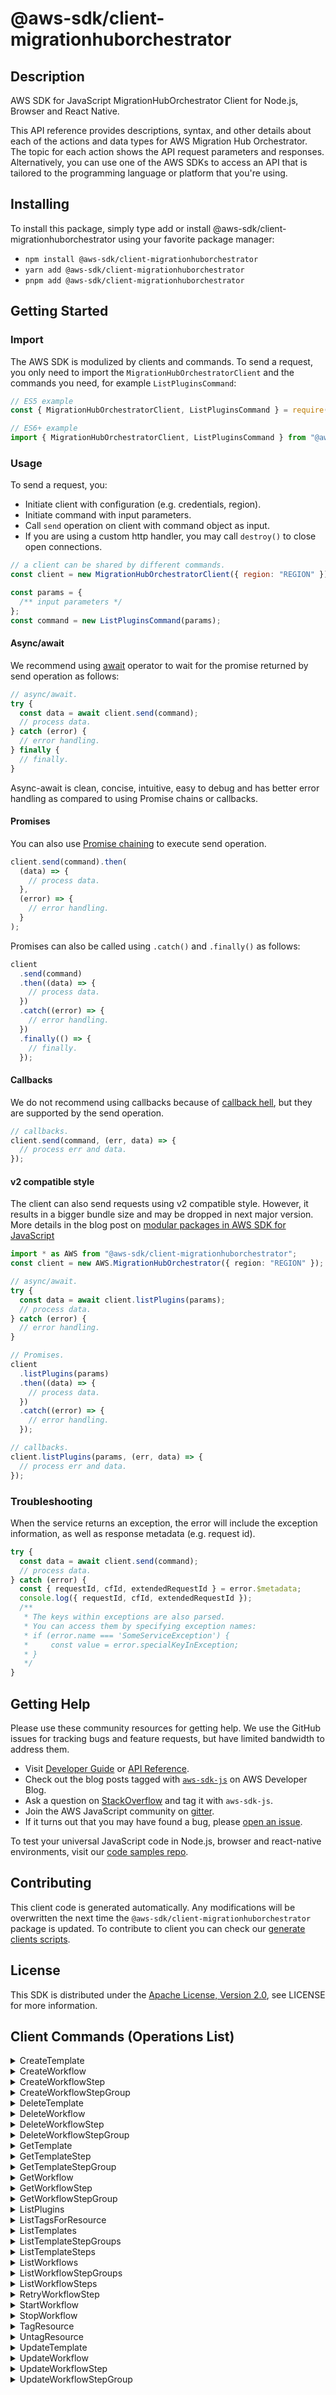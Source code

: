 <!-- generated file, do not edit directly -->

# @aws-sdk/client-migrationhuborchestrator

## Description

AWS SDK for JavaScript MigrationHubOrchestrator Client for Node.js, Browser and React Native.

<p>This API reference provides descriptions, syntax, and other details about each of the
actions and data types for AWS Migration Hub Orchestrator. The topic for each action shows the API
request parameters and responses. Alternatively, you can use one of the AWS SDKs to
access an API that is tailored to the programming language or platform that you're
using.</p>

## Installing

To install this package, simply type add or install @aws-sdk/client-migrationhuborchestrator
using your favorite package manager:

- `npm install @aws-sdk/client-migrationhuborchestrator`
- `yarn add @aws-sdk/client-migrationhuborchestrator`
- `pnpm add @aws-sdk/client-migrationhuborchestrator`

## Getting Started

### Import

The AWS SDK is modulized by clients and commands.
To send a request, you only need to import the `MigrationHubOrchestratorClient` and
the commands you need, for example `ListPluginsCommand`:

```js
// ES5 example
const { MigrationHubOrchestratorClient, ListPluginsCommand } = require("@aws-sdk/client-migrationhuborchestrator");
```

```ts
// ES6+ example
import { MigrationHubOrchestratorClient, ListPluginsCommand } from "@aws-sdk/client-migrationhuborchestrator";
```

### Usage

To send a request, you:

- Initiate client with configuration (e.g. credentials, region).
- Initiate command with input parameters.
- Call `send` operation on client with command object as input.
- If you are using a custom http handler, you may call `destroy()` to close open connections.

```js
// a client can be shared by different commands.
const client = new MigrationHubOrchestratorClient({ region: "REGION" });

const params = {
  /** input parameters */
};
const command = new ListPluginsCommand(params);
```

#### Async/await

We recommend using [await](https://developer.mozilla.org/en-US/docs/Web/JavaScript/Reference/Operators/await)
operator to wait for the promise returned by send operation as follows:

```js
// async/await.
try {
  const data = await client.send(command);
  // process data.
} catch (error) {
  // error handling.
} finally {
  // finally.
}
```

Async-await is clean, concise, intuitive, easy to debug and has better error handling
as compared to using Promise chains or callbacks.

#### Promises

You can also use [Promise chaining](https://developer.mozilla.org/en-US/docs/Web/JavaScript/Guide/Using_promises#chaining)
to execute send operation.

```js
client.send(command).then(
  (data) => {
    // process data.
  },
  (error) => {
    // error handling.
  }
);
```

Promises can also be called using `.catch()` and `.finally()` as follows:

```js
client
  .send(command)
  .then((data) => {
    // process data.
  })
  .catch((error) => {
    // error handling.
  })
  .finally(() => {
    // finally.
  });
```

#### Callbacks

We do not recommend using callbacks because of [callback hell](http://callbackhell.com/),
but they are supported by the send operation.

```js
// callbacks.
client.send(command, (err, data) => {
  // process err and data.
});
```

#### v2 compatible style

The client can also send requests using v2 compatible style.
However, it results in a bigger bundle size and may be dropped in next major version. More details in the blog post
on [modular packages in AWS SDK for JavaScript](https://aws.amazon.com/blogs/developer/modular-packages-in-aws-sdk-for-javascript/)

```ts
import * as AWS from "@aws-sdk/client-migrationhuborchestrator";
const client = new AWS.MigrationHubOrchestrator({ region: "REGION" });

// async/await.
try {
  const data = await client.listPlugins(params);
  // process data.
} catch (error) {
  // error handling.
}

// Promises.
client
  .listPlugins(params)
  .then((data) => {
    // process data.
  })
  .catch((error) => {
    // error handling.
  });

// callbacks.
client.listPlugins(params, (err, data) => {
  // process err and data.
});
```

### Troubleshooting

When the service returns an exception, the error will include the exception information,
as well as response metadata (e.g. request id).

```js
try {
  const data = await client.send(command);
  // process data.
} catch (error) {
  const { requestId, cfId, extendedRequestId } = error.$metadata;
  console.log({ requestId, cfId, extendedRequestId });
  /**
   * The keys within exceptions are also parsed.
   * You can access them by specifying exception names:
   * if (error.name === 'SomeServiceException') {
   *     const value = error.specialKeyInException;
   * }
   */
}
```

## Getting Help

Please use these community resources for getting help.
We use the GitHub issues for tracking bugs and feature requests, but have limited bandwidth to address them.

- Visit [Developer Guide](https://docs.aws.amazon.com/sdk-for-javascript/v3/developer-guide/welcome.html)
  or [API Reference](https://docs.aws.amazon.com/AWSJavaScriptSDK/v3/latest/index.html).
- Check out the blog posts tagged with [`aws-sdk-js`](https://aws.amazon.com/blogs/developer/tag/aws-sdk-js/)
  on AWS Developer Blog.
- Ask a question on [StackOverflow](https://stackoverflow.com/questions/tagged/aws-sdk-js) and tag it with `aws-sdk-js`.
- Join the AWS JavaScript community on [gitter](https://gitter.im/aws/aws-sdk-js-v3).
- If it turns out that you may have found a bug, please [open an issue](https://github.com/aws/aws-sdk-js-v3/issues/new/choose).

To test your universal JavaScript code in Node.js, browser and react-native environments,
visit our [code samples repo](https://github.com/aws-samples/aws-sdk-js-tests).

## Contributing

This client code is generated automatically. Any modifications will be overwritten the next time the `@aws-sdk/client-migrationhuborchestrator` package is updated.
To contribute to client you can check our [generate clients scripts](https://github.com/aws/aws-sdk-js-v3/tree/main/scripts/generate-clients).

## License

This SDK is distributed under the
[Apache License, Version 2.0](http://www.apache.org/licenses/LICENSE-2.0),
see LICENSE for more information.

## Client Commands (Operations List)

<details>
<summary>
CreateTemplate
</summary>

[Command API Reference](https://docs.aws.amazon.com/AWSJavaScriptSDK/v3/latest/client/migrationhuborchestrator/command/CreateTemplateCommand/) / [Input](https://docs.aws.amazon.com/AWSJavaScriptSDK/v3/latest/Package/-aws-sdk-client-migrationhuborchestrator/Interface/CreateTemplateCommandInput/) / [Output](https://docs.aws.amazon.com/AWSJavaScriptSDK/v3/latest/Package/-aws-sdk-client-migrationhuborchestrator/Interface/CreateTemplateCommandOutput/)

</details>
<details>
<summary>
CreateWorkflow
</summary>

[Command API Reference](https://docs.aws.amazon.com/AWSJavaScriptSDK/v3/latest/client/migrationhuborchestrator/command/CreateWorkflowCommand/) / [Input](https://docs.aws.amazon.com/AWSJavaScriptSDK/v3/latest/Package/-aws-sdk-client-migrationhuborchestrator/Interface/CreateWorkflowCommandInput/) / [Output](https://docs.aws.amazon.com/AWSJavaScriptSDK/v3/latest/Package/-aws-sdk-client-migrationhuborchestrator/Interface/CreateWorkflowCommandOutput/)

</details>
<details>
<summary>
CreateWorkflowStep
</summary>

[Command API Reference](https://docs.aws.amazon.com/AWSJavaScriptSDK/v3/latest/client/migrationhuborchestrator/command/CreateWorkflowStepCommand/) / [Input](https://docs.aws.amazon.com/AWSJavaScriptSDK/v3/latest/Package/-aws-sdk-client-migrationhuborchestrator/Interface/CreateWorkflowStepCommandInput/) / [Output](https://docs.aws.amazon.com/AWSJavaScriptSDK/v3/latest/Package/-aws-sdk-client-migrationhuborchestrator/Interface/CreateWorkflowStepCommandOutput/)

</details>
<details>
<summary>
CreateWorkflowStepGroup
</summary>

[Command API Reference](https://docs.aws.amazon.com/AWSJavaScriptSDK/v3/latest/client/migrationhuborchestrator/command/CreateWorkflowStepGroupCommand/) / [Input](https://docs.aws.amazon.com/AWSJavaScriptSDK/v3/latest/Package/-aws-sdk-client-migrationhuborchestrator/Interface/CreateWorkflowStepGroupCommandInput/) / [Output](https://docs.aws.amazon.com/AWSJavaScriptSDK/v3/latest/Package/-aws-sdk-client-migrationhuborchestrator/Interface/CreateWorkflowStepGroupCommandOutput/)

</details>
<details>
<summary>
DeleteTemplate
</summary>

[Command API Reference](https://docs.aws.amazon.com/AWSJavaScriptSDK/v3/latest/client/migrationhuborchestrator/command/DeleteTemplateCommand/) / [Input](https://docs.aws.amazon.com/AWSJavaScriptSDK/v3/latest/Package/-aws-sdk-client-migrationhuborchestrator/Interface/DeleteTemplateCommandInput/) / [Output](https://docs.aws.amazon.com/AWSJavaScriptSDK/v3/latest/Package/-aws-sdk-client-migrationhuborchestrator/Interface/DeleteTemplateCommandOutput/)

</details>
<details>
<summary>
DeleteWorkflow
</summary>

[Command API Reference](https://docs.aws.amazon.com/AWSJavaScriptSDK/v3/latest/client/migrationhuborchestrator/command/DeleteWorkflowCommand/) / [Input](https://docs.aws.amazon.com/AWSJavaScriptSDK/v3/latest/Package/-aws-sdk-client-migrationhuborchestrator/Interface/DeleteWorkflowCommandInput/) / [Output](https://docs.aws.amazon.com/AWSJavaScriptSDK/v3/latest/Package/-aws-sdk-client-migrationhuborchestrator/Interface/DeleteWorkflowCommandOutput/)

</details>
<details>
<summary>
DeleteWorkflowStep
</summary>

[Command API Reference](https://docs.aws.amazon.com/AWSJavaScriptSDK/v3/latest/client/migrationhuborchestrator/command/DeleteWorkflowStepCommand/) / [Input](https://docs.aws.amazon.com/AWSJavaScriptSDK/v3/latest/Package/-aws-sdk-client-migrationhuborchestrator/Interface/DeleteWorkflowStepCommandInput/) / [Output](https://docs.aws.amazon.com/AWSJavaScriptSDK/v3/latest/Package/-aws-sdk-client-migrationhuborchestrator/Interface/DeleteWorkflowStepCommandOutput/)

</details>
<details>
<summary>
DeleteWorkflowStepGroup
</summary>

[Command API Reference](https://docs.aws.amazon.com/AWSJavaScriptSDK/v3/latest/client/migrationhuborchestrator/command/DeleteWorkflowStepGroupCommand/) / [Input](https://docs.aws.amazon.com/AWSJavaScriptSDK/v3/latest/Package/-aws-sdk-client-migrationhuborchestrator/Interface/DeleteWorkflowStepGroupCommandInput/) / [Output](https://docs.aws.amazon.com/AWSJavaScriptSDK/v3/latest/Package/-aws-sdk-client-migrationhuborchestrator/Interface/DeleteWorkflowStepGroupCommandOutput/)

</details>
<details>
<summary>
GetTemplate
</summary>

[Command API Reference](https://docs.aws.amazon.com/AWSJavaScriptSDK/v3/latest/client/migrationhuborchestrator/command/GetTemplateCommand/) / [Input](https://docs.aws.amazon.com/AWSJavaScriptSDK/v3/latest/Package/-aws-sdk-client-migrationhuborchestrator/Interface/GetTemplateCommandInput/) / [Output](https://docs.aws.amazon.com/AWSJavaScriptSDK/v3/latest/Package/-aws-sdk-client-migrationhuborchestrator/Interface/GetTemplateCommandOutput/)

</details>
<details>
<summary>
GetTemplateStep
</summary>

[Command API Reference](https://docs.aws.amazon.com/AWSJavaScriptSDK/v3/latest/client/migrationhuborchestrator/command/GetTemplateStepCommand/) / [Input](https://docs.aws.amazon.com/AWSJavaScriptSDK/v3/latest/Package/-aws-sdk-client-migrationhuborchestrator/Interface/GetTemplateStepCommandInput/) / [Output](https://docs.aws.amazon.com/AWSJavaScriptSDK/v3/latest/Package/-aws-sdk-client-migrationhuborchestrator/Interface/GetTemplateStepCommandOutput/)

</details>
<details>
<summary>
GetTemplateStepGroup
</summary>

[Command API Reference](https://docs.aws.amazon.com/AWSJavaScriptSDK/v3/latest/client/migrationhuborchestrator/command/GetTemplateStepGroupCommand/) / [Input](https://docs.aws.amazon.com/AWSJavaScriptSDK/v3/latest/Package/-aws-sdk-client-migrationhuborchestrator/Interface/GetTemplateStepGroupCommandInput/) / [Output](https://docs.aws.amazon.com/AWSJavaScriptSDK/v3/latest/Package/-aws-sdk-client-migrationhuborchestrator/Interface/GetTemplateStepGroupCommandOutput/)

</details>
<details>
<summary>
GetWorkflow
</summary>

[Command API Reference](https://docs.aws.amazon.com/AWSJavaScriptSDK/v3/latest/client/migrationhuborchestrator/command/GetWorkflowCommand/) / [Input](https://docs.aws.amazon.com/AWSJavaScriptSDK/v3/latest/Package/-aws-sdk-client-migrationhuborchestrator/Interface/GetWorkflowCommandInput/) / [Output](https://docs.aws.amazon.com/AWSJavaScriptSDK/v3/latest/Package/-aws-sdk-client-migrationhuborchestrator/Interface/GetWorkflowCommandOutput/)

</details>
<details>
<summary>
GetWorkflowStep
</summary>

[Command API Reference](https://docs.aws.amazon.com/AWSJavaScriptSDK/v3/latest/client/migrationhuborchestrator/command/GetWorkflowStepCommand/) / [Input](https://docs.aws.amazon.com/AWSJavaScriptSDK/v3/latest/Package/-aws-sdk-client-migrationhuborchestrator/Interface/GetWorkflowStepCommandInput/) / [Output](https://docs.aws.amazon.com/AWSJavaScriptSDK/v3/latest/Package/-aws-sdk-client-migrationhuborchestrator/Interface/GetWorkflowStepCommandOutput/)

</details>
<details>
<summary>
GetWorkflowStepGroup
</summary>

[Command API Reference](https://docs.aws.amazon.com/AWSJavaScriptSDK/v3/latest/client/migrationhuborchestrator/command/GetWorkflowStepGroupCommand/) / [Input](https://docs.aws.amazon.com/AWSJavaScriptSDK/v3/latest/Package/-aws-sdk-client-migrationhuborchestrator/Interface/GetWorkflowStepGroupCommandInput/) / [Output](https://docs.aws.amazon.com/AWSJavaScriptSDK/v3/latest/Package/-aws-sdk-client-migrationhuborchestrator/Interface/GetWorkflowStepGroupCommandOutput/)

</details>
<details>
<summary>
ListPlugins
</summary>

[Command API Reference](https://docs.aws.amazon.com/AWSJavaScriptSDK/v3/latest/client/migrationhuborchestrator/command/ListPluginsCommand/) / [Input](https://docs.aws.amazon.com/AWSJavaScriptSDK/v3/latest/Package/-aws-sdk-client-migrationhuborchestrator/Interface/ListPluginsCommandInput/) / [Output](https://docs.aws.amazon.com/AWSJavaScriptSDK/v3/latest/Package/-aws-sdk-client-migrationhuborchestrator/Interface/ListPluginsCommandOutput/)

</details>
<details>
<summary>
ListTagsForResource
</summary>

[Command API Reference](https://docs.aws.amazon.com/AWSJavaScriptSDK/v3/latest/client/migrationhuborchestrator/command/ListTagsForResourceCommand/) / [Input](https://docs.aws.amazon.com/AWSJavaScriptSDK/v3/latest/Package/-aws-sdk-client-migrationhuborchestrator/Interface/ListTagsForResourceCommandInput/) / [Output](https://docs.aws.amazon.com/AWSJavaScriptSDK/v3/latest/Package/-aws-sdk-client-migrationhuborchestrator/Interface/ListTagsForResourceCommandOutput/)

</details>
<details>
<summary>
ListTemplates
</summary>

[Command API Reference](https://docs.aws.amazon.com/AWSJavaScriptSDK/v3/latest/client/migrationhuborchestrator/command/ListTemplatesCommand/) / [Input](https://docs.aws.amazon.com/AWSJavaScriptSDK/v3/latest/Package/-aws-sdk-client-migrationhuborchestrator/Interface/ListTemplatesCommandInput/) / [Output](https://docs.aws.amazon.com/AWSJavaScriptSDK/v3/latest/Package/-aws-sdk-client-migrationhuborchestrator/Interface/ListTemplatesCommandOutput/)

</details>
<details>
<summary>
ListTemplateStepGroups
</summary>

[Command API Reference](https://docs.aws.amazon.com/AWSJavaScriptSDK/v3/latest/client/migrationhuborchestrator/command/ListTemplateStepGroupsCommand/) / [Input](https://docs.aws.amazon.com/AWSJavaScriptSDK/v3/latest/Package/-aws-sdk-client-migrationhuborchestrator/Interface/ListTemplateStepGroupsCommandInput/) / [Output](https://docs.aws.amazon.com/AWSJavaScriptSDK/v3/latest/Package/-aws-sdk-client-migrationhuborchestrator/Interface/ListTemplateStepGroupsCommandOutput/)

</details>
<details>
<summary>
ListTemplateSteps
</summary>

[Command API Reference](https://docs.aws.amazon.com/AWSJavaScriptSDK/v3/latest/client/migrationhuborchestrator/command/ListTemplateStepsCommand/) / [Input](https://docs.aws.amazon.com/AWSJavaScriptSDK/v3/latest/Package/-aws-sdk-client-migrationhuborchestrator/Interface/ListTemplateStepsCommandInput/) / [Output](https://docs.aws.amazon.com/AWSJavaScriptSDK/v3/latest/Package/-aws-sdk-client-migrationhuborchestrator/Interface/ListTemplateStepsCommandOutput/)

</details>
<details>
<summary>
ListWorkflows
</summary>

[Command API Reference](https://docs.aws.amazon.com/AWSJavaScriptSDK/v3/latest/client/migrationhuborchestrator/command/ListWorkflowsCommand/) / [Input](https://docs.aws.amazon.com/AWSJavaScriptSDK/v3/latest/Package/-aws-sdk-client-migrationhuborchestrator/Interface/ListWorkflowsCommandInput/) / [Output](https://docs.aws.amazon.com/AWSJavaScriptSDK/v3/latest/Package/-aws-sdk-client-migrationhuborchestrator/Interface/ListWorkflowsCommandOutput/)

</details>
<details>
<summary>
ListWorkflowStepGroups
</summary>

[Command API Reference](https://docs.aws.amazon.com/AWSJavaScriptSDK/v3/latest/client/migrationhuborchestrator/command/ListWorkflowStepGroupsCommand/) / [Input](https://docs.aws.amazon.com/AWSJavaScriptSDK/v3/latest/Package/-aws-sdk-client-migrationhuborchestrator/Interface/ListWorkflowStepGroupsCommandInput/) / [Output](https://docs.aws.amazon.com/AWSJavaScriptSDK/v3/latest/Package/-aws-sdk-client-migrationhuborchestrator/Interface/ListWorkflowStepGroupsCommandOutput/)

</details>
<details>
<summary>
ListWorkflowSteps
</summary>

[Command API Reference](https://docs.aws.amazon.com/AWSJavaScriptSDK/v3/latest/client/migrationhuborchestrator/command/ListWorkflowStepsCommand/) / [Input](https://docs.aws.amazon.com/AWSJavaScriptSDK/v3/latest/Package/-aws-sdk-client-migrationhuborchestrator/Interface/ListWorkflowStepsCommandInput/) / [Output](https://docs.aws.amazon.com/AWSJavaScriptSDK/v3/latest/Package/-aws-sdk-client-migrationhuborchestrator/Interface/ListWorkflowStepsCommandOutput/)

</details>
<details>
<summary>
RetryWorkflowStep
</summary>

[Command API Reference](https://docs.aws.amazon.com/AWSJavaScriptSDK/v3/latest/client/migrationhuborchestrator/command/RetryWorkflowStepCommand/) / [Input](https://docs.aws.amazon.com/AWSJavaScriptSDK/v3/latest/Package/-aws-sdk-client-migrationhuborchestrator/Interface/RetryWorkflowStepCommandInput/) / [Output](https://docs.aws.amazon.com/AWSJavaScriptSDK/v3/latest/Package/-aws-sdk-client-migrationhuborchestrator/Interface/RetryWorkflowStepCommandOutput/)

</details>
<details>
<summary>
StartWorkflow
</summary>

[Command API Reference](https://docs.aws.amazon.com/AWSJavaScriptSDK/v3/latest/client/migrationhuborchestrator/command/StartWorkflowCommand/) / [Input](https://docs.aws.amazon.com/AWSJavaScriptSDK/v3/latest/Package/-aws-sdk-client-migrationhuborchestrator/Interface/StartWorkflowCommandInput/) / [Output](https://docs.aws.amazon.com/AWSJavaScriptSDK/v3/latest/Package/-aws-sdk-client-migrationhuborchestrator/Interface/StartWorkflowCommandOutput/)

</details>
<details>
<summary>
StopWorkflow
</summary>

[Command API Reference](https://docs.aws.amazon.com/AWSJavaScriptSDK/v3/latest/client/migrationhuborchestrator/command/StopWorkflowCommand/) / [Input](https://docs.aws.amazon.com/AWSJavaScriptSDK/v3/latest/Package/-aws-sdk-client-migrationhuborchestrator/Interface/StopWorkflowCommandInput/) / [Output](https://docs.aws.amazon.com/AWSJavaScriptSDK/v3/latest/Package/-aws-sdk-client-migrationhuborchestrator/Interface/StopWorkflowCommandOutput/)

</details>
<details>
<summary>
TagResource
</summary>

[Command API Reference](https://docs.aws.amazon.com/AWSJavaScriptSDK/v3/latest/client/migrationhuborchestrator/command/TagResourceCommand/) / [Input](https://docs.aws.amazon.com/AWSJavaScriptSDK/v3/latest/Package/-aws-sdk-client-migrationhuborchestrator/Interface/TagResourceCommandInput/) / [Output](https://docs.aws.amazon.com/AWSJavaScriptSDK/v3/latest/Package/-aws-sdk-client-migrationhuborchestrator/Interface/TagResourceCommandOutput/)

</details>
<details>
<summary>
UntagResource
</summary>

[Command API Reference](https://docs.aws.amazon.com/AWSJavaScriptSDK/v3/latest/client/migrationhuborchestrator/command/UntagResourceCommand/) / [Input](https://docs.aws.amazon.com/AWSJavaScriptSDK/v3/latest/Package/-aws-sdk-client-migrationhuborchestrator/Interface/UntagResourceCommandInput/) / [Output](https://docs.aws.amazon.com/AWSJavaScriptSDK/v3/latest/Package/-aws-sdk-client-migrationhuborchestrator/Interface/UntagResourceCommandOutput/)

</details>
<details>
<summary>
UpdateTemplate
</summary>

[Command API Reference](https://docs.aws.amazon.com/AWSJavaScriptSDK/v3/latest/client/migrationhuborchestrator/command/UpdateTemplateCommand/) / [Input](https://docs.aws.amazon.com/AWSJavaScriptSDK/v3/latest/Package/-aws-sdk-client-migrationhuborchestrator/Interface/UpdateTemplateCommandInput/) / [Output](https://docs.aws.amazon.com/AWSJavaScriptSDK/v3/latest/Package/-aws-sdk-client-migrationhuborchestrator/Interface/UpdateTemplateCommandOutput/)

</details>
<details>
<summary>
UpdateWorkflow
</summary>

[Command API Reference](https://docs.aws.amazon.com/AWSJavaScriptSDK/v3/latest/client/migrationhuborchestrator/command/UpdateWorkflowCommand/) / [Input](https://docs.aws.amazon.com/AWSJavaScriptSDK/v3/latest/Package/-aws-sdk-client-migrationhuborchestrator/Interface/UpdateWorkflowCommandInput/) / [Output](https://docs.aws.amazon.com/AWSJavaScriptSDK/v3/latest/Package/-aws-sdk-client-migrationhuborchestrator/Interface/UpdateWorkflowCommandOutput/)

</details>
<details>
<summary>
UpdateWorkflowStep
</summary>

[Command API Reference](https://docs.aws.amazon.com/AWSJavaScriptSDK/v3/latest/client/migrationhuborchestrator/command/UpdateWorkflowStepCommand/) / [Input](https://docs.aws.amazon.com/AWSJavaScriptSDK/v3/latest/Package/-aws-sdk-client-migrationhuborchestrator/Interface/UpdateWorkflowStepCommandInput/) / [Output](https://docs.aws.amazon.com/AWSJavaScriptSDK/v3/latest/Package/-aws-sdk-client-migrationhuborchestrator/Interface/UpdateWorkflowStepCommandOutput/)

</details>
<details>
<summary>
UpdateWorkflowStepGroup
</summary>

[Command API Reference](https://docs.aws.amazon.com/AWSJavaScriptSDK/v3/latest/client/migrationhuborchestrator/command/UpdateWorkflowStepGroupCommand/) / [Input](https://docs.aws.amazon.com/AWSJavaScriptSDK/v3/latest/Package/-aws-sdk-client-migrationhuborchestrator/Interface/UpdateWorkflowStepGroupCommandInput/) / [Output](https://docs.aws.amazon.com/AWSJavaScriptSDK/v3/latest/Package/-aws-sdk-client-migrationhuborchestrator/Interface/UpdateWorkflowStepGroupCommandOutput/)

</details>
